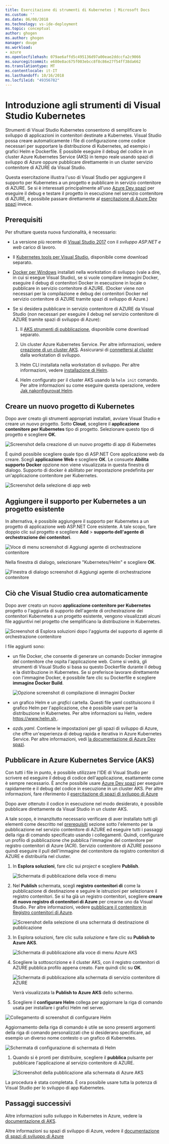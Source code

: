 ```yaml
---
title: Esercitazione di strumenti di Kubernetes | Microsoft Docs
ms.custom: ''
ms.date: 06/08/2018
ms.technology: vs-ide-deployment
ms.topic: conceptual
author: ghogen
ms.author: ghogen
manager: douge
ms.workload:
- azure
ms.openlocfilehash: 079ae6affd5c495136d97a00eae2ddccfa2c9066
ms.sourcegitcommit: e680e8ac675f003ebcc8f8c86e27f54ff38da662
ms.translationtype: MT
ms.contentlocale: it-IT
ms.lasthandoff: 10/16/2018
ms.locfileid: "49356782"
---
```

# <a name="get-started-with-visual-studio-kubernetes-tools"></a>Introduzione agli strumenti di Visual Studio Kubernetes

Strumenti di Visual Studio Kubernetes consentono di semplificare lo sviluppo di applicazioni in contenitori destinate a Kubernetes. Visual Studio possa creare automaticamente i file di configurazione come codice necessari per supportare la distribuzione di Kubernetes, ad esempio i grafici Helm e Dockerfile. È possibile eseguire il debug del codice in un cluster Azure Kubernetes Service (AKS) in tempo reale usando spazi di sviluppo di Azure oppure pubblicare direttamente in un cluster servizio contenitore di AZURE da Visual Studio.

Questa esercitazione illustra l'uso di Visual Studio per aggiungere il supporto per Kubernetes a un progetto e pubblicare in servizio contenitore di AZURE. Se si è interessati principalmente all'uso [Azure Dev spazi](http://aka.ms/get-azds) per eseguire il debug e testare il progetto in esecuzione nel servizio contenitore di AZURE, è possibile passare direttamente al [esercitazione di Azure Dev spazi](https://docs.microsoft.com/azure/dev-spaces/get-started-netcore-visualstudio) invece.

## <a name="prerequisites"></a>Prerequisiti

Per sfruttare questa nuova funzionalità, è necessario:

- La versione più recente di [Visual Studio 2017](https://visualstudio.microsoft.com/download) con il *sviluppo ASP.NET e web* carico di lavoro.

- Il [Kubernetes tools per Visual Studio](https://aka.ms/get-vsk8stools), disponibile come download separato.

- [Docker per Windows](https://store.docker.com/editions/community/docker-ce-desktop-windows) installati nella workstation di sviluppo (vale a dire, in cui si esegue Visual Studio), se si vuole compilare immagini Docker, eseguire il debug di contenitori Docker in esecuzione in locale o pubblicare in servizio contenitore di AZURE. (Docker viene *non* necessari per la compilazione e debug dei contenitori Docker nel servizio contenitore di AZURE tramite spazi di sviluppo di Azure.)

- Se si desidera pubblicare in servizio contenitore di AZURE da Visual Studio (*non* necessari per eseguire il debug nel servizio contenitore di AZURE tramite spazi di sviluppo di Azure):

    1.  Il [AKS strumenti di pubblicazione](https://aka.ms/get-vsk8spublish), disponibile come download separato.

    1.  Un cluster Azure Kubernetes Service. Per altre informazioni, vedere [creazione di un cluster AKS](/azure/aks/kubernetes-walkthrough-portal#create-aks-cluster). Assicurarsi di [connettersi al cluster](/azure/aks/kubernetes-walkthrough#connect-to-the-cluster) dalla workstation di sviluppo.

    1.  Helm CLI installata nella workstation di sviluppo. Per altre informazioni, vedere [installazione di Helm](https://github.com/kubernetes/helm/blob/master/docs/install.md).

    1.  Helm configurato per il cluster AKS usando la `helm init` comando. Per altre informazioni su come eseguire questa operazione, vedere [Jak nakonfigurovat Helm](/azure/aks/kubernetes-helm#configure-helm).

## <a name="create-a-new-kubernetes-project"></a>Creare un nuovo progetto di Kubernetes

Dopo aver creato gli strumenti appropriati installati, avviare Visual Studio e creare un nuovo progetto. Sotto **Cloud**, scegliere il **applicazione contenitore per Kubernetes** tipo di progetto. Selezionare questo tipo di progetto e scegliere **OK**.

![Screenshot della creazione di un nuovo progetto di app di Kubernetes](media/k8s-tools-new-k8s-app.png)

È quindi possibile scegliere quale tipo di ASP.NET Core applicazione web da creare. Scegli **applicazione Web** e scegliere **OK**. Le consuete **Abilita supporto Docker** opzione non viene visualizzata in questa finestra di dialogo.  Supporto di docker è abilitato per impostazione predefinita per un'applicazione contenitore per Kubernetes.

![Screenshot della selezione di app web](media/k8s-tools-web-app-selection-screen.png)

## <a name="add-kubernetes-support-to-an-existing-project"></a>Aggiungere il supporto per Kubernetes a un progetto esistente

In alternativa, è possibile aggiungere il supporto per Kubernetes a un progetto di applicazione web ASP.NET Core esistente. A tale scopo, fare doppio clic sul progetto e scegliere **Add** > **supporto dell'agente di orchestrazione dei contenitori**.

![Voce di menu screenshot di Aggiungi agente di orchestrazione contenitore](media/k8s-tools-add-container-orchestrator.png)

Nella finestra di dialogo, selezionare "Kubernetes/Helm" e scegliere **OK**.

![Finestra di dialogo screenshot di Aggiungi agente di orchestrazione contenitore](media/k8s-tools-add-container-orchestrator-dialog-box.PNG)

## <a name="what-visual-studio-creates-for-you"></a>Ciò che Visual Studio crea automaticamente

Dopo aver creato un nuovo **applicazione contenitore per Kubernetes** progetto o l'aggiunta di supporto dell'agente di orchestrazione dei contenitori Kubernetes a un progetto esistente, vengono visualizzati alcuni file aggiuntivi nel progetto che semplificano la distribuzione in Kubernetes.

![Screenshot di Esplora soluzioni dopo l'aggiunta del supporto di agente di orchestrazione contenitore](media/k8s-tools-solution-explorer.png)

I file aggiunti sono:

- un file Docker, che consente di generare un comando Docker immagine del contenitore che ospita l'applicazione web. Come si vedrà, gli strumenti di Visual Studio si basa su questo Dockerfile durante il debug e la distribuzione in Kubernetes. Se si preferisce lavorare direttamente con l'immagine Docker, è possibile fare clic su Dockerfile e scegliere **immagine Docker Build**.

   ![Opzione screenshot di compilazione di immagini Docker](media/k8s-tools-build-docker-image.png)

- un grafico Helm e un *grafici* cartella. Questi file yaml costituiscono il grafico Helm per l'applicazione, che è possibile usare per la distribuzione in Kubernetes. Per altre informazioni su Helm, vedere [ https://www.helm.sh ](https://www.helm.sh).

- *azds.yaml*. Contiene le impostazioni per gli spazi di sviluppo di Azure, che offre un'esperienza di debug rapida e iterativa in Azure Kubernetes Service. Per altre informazioni, vedi [la documentazione di Azure Dev spazi](https://docs.microsoft.com/azure/dev-spaces/azure-dev-spaces).

## <a name="publish-to-azure-kubernetes-service-aks"></a>Pubblicare in Azure Kubernetes Service (AKS)

Con tutti i file in punto, è possibile utilizzare l'IDE di Visual Studio per scrivere ed eseguire il debug di codice dell'applicazione, esattamente come è sempre necessario. È anche possibile usare [Azure Dev spazi](http://aka.ms/get-azds) per eseguire rapidamente e il debug del codice in esecuzione in un cluster AKS. Per altre informazioni, fare riferimento il [esercitazione di spazi di sviluppo di Azure](https://docs.microsoft.com/azure/dev-spaces/get-started-netcore-visualstudio)

Dopo aver ottenuto il codice in esecuzione nel modo desiderato, è possibile pubblicare direttamente da Visual Studio in un cluster AKS.

A tale scopo, è innanzitutto necessario verificare di aver installato tutti gli elementi come descritto nel [prerequisiti](#prerequisites) sezione sotto l'elemento per la pubblicazione nel servizio contenitore di AZURE ed eseguire tutti i passaggi della riga di comando specificato usando i collegamenti. Quindi, configurare un profilo di pubblicazione che pubblica l'immagine del contenitore per registro contenitori di Azure (ACR). Servizio contenitore di AZURE possono quindi eseguire il pull dell'immagine del contenitore da registro contenitori di AZURE e distribuirla nel cluster.

1. In **Esplora soluzioni**, fare clic sui *project* e scegliere **Publish**.

   ![Schermata di pubblicazione della voce di menu](media/k8s-tools-publish-project.png)

1. Nel **Publish** schermata, scegli **registro contenitori di** come la pubblicazione di destinazione e seguire le istruzioni per selezionare il registro contenitori. Se si ha già un registro contenitori, scegliere **creare di nuovo registro di contenitori di Azure** per crearne uno da Visual Studio. Per altre informazioni, vedere [pubblicare il contenitore in Registro contenitori di Azure](#publish-your-container-to-azure-container-registry).

   ![Screenshot della selezione di una schermata di destinazione di pubblicazione](media/k8s-tools-publish-to-acr.png)

1. In Esplora soluzioni, fare clic sulla *soluzione* e fare clic su **Publish to Azure AKS**.

   ![Schermata di pubblicazione alla voce di menu Azure AKS](media/k8s-tools-publish-solution.png)

1. Scegliere la sottoscrizione e il cluster AKS, con il registro contenitori di AZURE pubblica profilo appena creato. Fare quindi clic su **OK**.

   ![Schermata di pubblicazione alla schermata di servizio contenitore di AZURE](media/k8s-tools-publish-to-aks.png)

   Verrà visualizzata la **Publish to Azure AKS** dello schermo.

1.  Scegliere il **configurare Helm** collega per aggiornare la riga di comando usata per installare i grafici Helm nel server.

   ![Collegamento di screenshot di configurare Helm](media/k8s-tools-configure-helm.png)

   Aggiornamento della riga di comando è utile se sono presenti argomenti della riga di comando personalizzati che si desiderano specificare, ad esempio un diverso nome contesto o un grafico di Kubernetes.

   ![Schermata di configurazione di schermata di Helm](media/k8s-tools-helm-configure-screen.png)

1. Quando si è pronti per distribuire, scegliere il **pubblica** pulsante per pubblicare l'applicazione al servizio contenitore di AZURE.

   ![Screenshot della pubblicazione alla schermata di Azure AKS](media/k8s-tools-publish-screen.png)

La procedura è stata completata. È ora possibile usare tutta la potenza di Visual Studio per lo sviluppo di app Kubernetes.

## <a name="next-steps"></a>Passaggi successivi

Altre informazioni sullo sviluppo in Kubernetes in Azure, vedere la [documentazione di AKS](/azure/aks).

Altre informazioni su spazi di sviluppo di Azure, vedere il [documentazione di spazi di sviluppo di Azure](http://aka.ms/get-azds)
